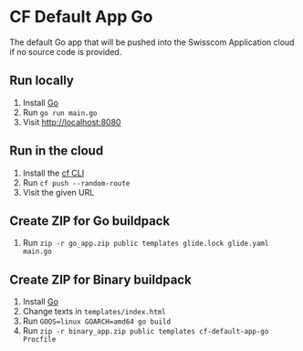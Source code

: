 # CF Default App Go

The default Go app that will be pushed into the Swisscom Application cloud if no source code is provided.

## Run locally

1. Install [Go](https://golang.org/doc/install)
1. Run `go run main.go`
1. Visit <http://localhost:8080>

## Run in the cloud

1. Install the [cf CLI](https://github.com/cloudfoundry/cli#downloads)
1. Run `cf push --random-route`
1. Visit the given URL

## Create ZIP for Go buildpack

1. Run `zip -r go_app.zip public templates glide.lock glide.yaml main.go`

## Create ZIP for Binary buildpack

1. Install [Go](https://golang.org/doc/install)
1. Change texts in `templates/index.html`
1. Run `GOOS=linux GOARCH=amd64 go build`
1. Run `zip -r binary_app.zip public templates cf-default-app-go Procfile`
